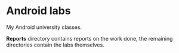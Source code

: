 # Android labs

My Android university classes.

**Reports** directory contains reports on the work done, the remaining directories contain the labs themselves.
